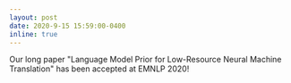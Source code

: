 ```yaml
---
layout: post
date: 2020-9-15 15:59:00-0400
inline: true
---
```


Our long paper "Language Model Prior for Low-Resource Neural Machine Translation" has been accepted at EMNLP 2020!
